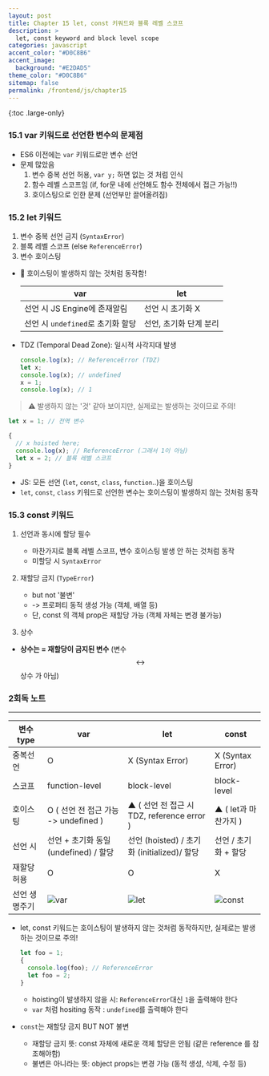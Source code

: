 ```yaml
---
layout: post
title: Chapter 15 let, const 키워드와 블록 레벨 스코프
description: >
  let, const keyword and block level scope
categories: javascript
accent_color: "#D0C8B6"
accent_image:
  background: "#E2DAD5"
theme_color: "#D0C8B6"
sitemap: false
permalink: /frontend/js/chapter15
---
```


{:toc .large-only}

### 15.1 var 키워드로 선언한 변수의 문제점

- ES6 이전에는 `var` 키워드로만 변수 선언
- 문제 많았음
  1. 변수 중복 선언 허용, `var y;` 하면 없는 것 처럼 인식
  2. 함수 레벨 스코프임 (if, for문 내에 선언해도 함수 전체에서 접근 가능!!)
  3. 호이스팅으로 인한 문제 (선언부만 끌어올려짐)

### 15.2 let 키워드

1. 변수 중복 선언 금지 (`SyntaxError`)
2. 블록 레벨 스코프 (else `ReferenceError`)
3. 변수 호이스팅

- 📌 호이스팅이 발생하지 않는 것처럼 동작함!

  | var                               | let                    |
  | --------------------------------- | ---------------------- |
  | 선언 시 JS Engine에 존재알림      | 선언 시 초기화 X       |
  | 선언 시 `undefined`로 초기화 할당 | 선언, 초기화 단계 분리 |

- TDZ (Temporal Dead Zone): 일시적 사각지대 발생

  ```js
  console.log(x); // ReferenceError (TDZ)
  let x;
  console.log(x); // undefined
  x = 1;
  console.log(x); // 1
  ```

> ⚠️ 발생하지 않는 '것' 같아 보이지만, 실제로는 발생하는 것이므로 주의!

```js
let x = 1; // 전역 변수

{
  // x hoisted here;
  console.log(x); // ReferenceError (그래서 1이 아님)
  let x = 2; // 블록 레벨 스코프
}
```

- JS: 모든 선언 (`let`, `const`, `class`, `function`..)을 호이스팅
- `let`, `const`, `class` 키워드로 선언한 변수는 호이스팅이 발생하지 않는 것처럼 동작

### 15.3 const 키워드

1. 선언과 동시에 할당 필수

   - 마찬가지로 블록 레벨 스코프, 변수 호이스팅 발생 안 하는 것처럼 동작
   - 미할당 시 `SyntaxError`

2. 재할당 금지 (`TypeError`)

   - but not '불변'
   - -> 프로퍼티 동적 생성 가능 (객체, 배열 등)
   - 단, const 의 객체 prop은 재할당 가능 (객체 자체는 변경 불가능)

3. 상수

- **상수는 = 재할당이 금지된 변수** (변수 $$\leftrightarrow$$ 상수 가 아님)

### 2회독 노트

---

| 변수 type   | var                                      | let                                                | const                             |
| ----------- | ---------------------------------------- | -------------------------------------------------- | --------------------------------- |
| 중복선언    | O                                        | X (Syntax Error)                                   | X (Syntax Error)                  |
| 스코프      | function-level                           | block-level                                        | block-level                       |
| 호이스팅    | O ( 선언 전 접근 가능 -> undefined )     | ▲ ( 선언 전 접근 시 TDZ, reference error )         | ▲ ( let과 마찬가지 )              |
| 선언 시     | 선언 + 초기화 동일 (undefined) / 할당  | 선언 (hoisted) / 초기화 (initialized)/ 할당 | 선언 / 초기화 + 할당 |
| 재할당 허용 | O                                        | O                                                  | X                                 |
| 선언 생명주기|![var](./assets/15-var.png) | ![let](./assets/15-let.png)|![const](./assets/15-const.png) |

- let, const 키워드는 호이스팅이 발생하지 않는 것처럼 동작하지만, 실제로는 발생하는 것이므로 주의!

  ```ts
  let foo = 1;
  {
    console.log(foo); // ReferenceError
    let foo = 2;
  }
  ```

  - hoisting이 발생하지 않을 시: `ReferenceError`대신 `1`을 출력해야 한다
  - `var` 처럼 hositing 동작 : `undefined`를 출력해야 한다

- `const`는 재할당 금지 BUT NOT 불변
  - 재할당 금지 뜻: const 자체에 새로운 객체 할당은 안됨 (같은 reference 를 참조해야함)
  - 불변은 아니라는 뜻: object props는 변경 가능 (동적 생성, 삭제, 수정 등)
